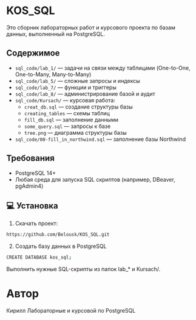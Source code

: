 # KOS_SQL

Это сборник лабораторных работ и курсового проекта по базам данных, выполненный на PostgreSQL.

## Содержимое

- `sql_code/lab_1/` — задачи на связи между таблицами (One-to-One, One-to-Many, Many-to-Many)
- `sql_code/lab_5/` — сложные запросы и индексы
- `sql_code/lab_7/` — функции и триггеры
- `sql_code/lab_8/` — администрирование базой и аудит
- `sql_code/Kursach/` — курсовая работа:
  - `creat_db.sql` — создание структуры базы
  - `creating_tables` — схемы таблиц
  - `fill_db.sql` — заполнение данными
  - `some_query.sql` — запросы к базе
  - `tree.png` — диаграмма структуры базы
- `sql_code/00-fill_in_northwind.sql` — заполнение базы Northwind

## Требования

- PostgreSQL 14+
- Любая среда для запуска SQL скриптов (например, DBeaver, pgAdmin4)

## 💻 Установка

1. Скачать проект:

```bash
https://github.com/Belousk/KOS_SQL.git
```
2. Создать базу данных в PostgreSQL
```bash
CREATE DATABASE kos_sql;
```
  Выполнить нужные SQL-скрипты из папок lab_* и Kursach/.
# Автор

Кирилл
Лабораторные и курсовой по PostgreSQL
